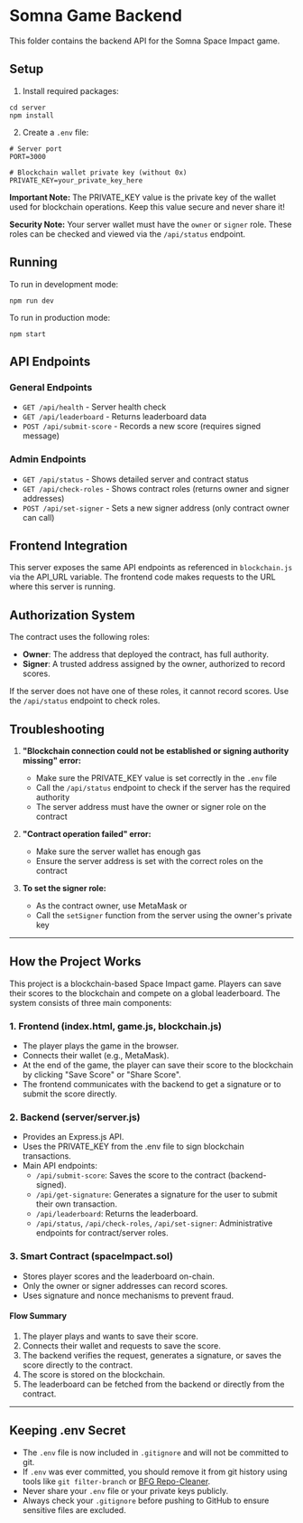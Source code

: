 # Somna Game Backend

This folder contains the backend API for the Somna Space Impact game.

## Setup

1. Install required packages:
```
cd server
npm install
```

2. Create a `.env` file:
```
# Server port
PORT=3000

# Blockchain wallet private key (without 0x)
PRIVATE_KEY=your_private_key_here
```

**Important Note:** The PRIVATE_KEY value is the private key of the wallet used for blockchain operations. Keep this value secure and never share it!

**Security Note:** Your server wallet must have the `owner` or `signer` role. These roles can be checked and viewed via the `/api/status` endpoint.

## Running

To run in development mode:
```
npm run dev
```

To run in production mode:
```
npm start
```

## API Endpoints

### General Endpoints
- `GET /api/health` - Server health check
- `GET /api/leaderboard` - Returns leaderboard data
- `POST /api/submit-score` - Records a new score (requires signed message)

### Admin Endpoints
- `GET /api/status` - Shows detailed server and contract status
- `GET /api/check-roles` - Shows contract roles (returns owner and signer addresses)
- `POST /api/set-signer` - Sets a new signer address (only contract owner can call)

## Frontend Integration

This server exposes the same API endpoints as referenced in `blockchain.js` via the API_URL variable. The frontend code makes requests to the URL where this server is running.

## Authorization System

The contract uses the following roles:
- **Owner**: The address that deployed the contract, has full authority.
- **Signer**: A trusted address assigned by the owner, authorized to record scores.

If the server does not have one of these roles, it cannot record scores. Use the `/api/status` endpoint to check roles.

## Troubleshooting

1. **"Blockchain connection could not be established or signing authority missing" error:**
   - Make sure the PRIVATE_KEY value is set correctly in the `.env` file
   - Call the `/api/status` endpoint to check if the server has the required authority
   - The server address must have the owner or signer role on the contract

2. **"Contract operation failed" error:**
   - Make sure the server wallet has enough gas
   - Ensure the server address is set with the correct roles on the contract

3. **To set the signer role:**
   - As the contract owner, use MetaMask or
   - Call the `setSigner` function from the server using the owner's private key 

---

## How the Project Works

This project is a blockchain-based Space Impact game. Players can save their scores to the blockchain and compete on a global leaderboard. The system consists of three main components:

### 1. Frontend (index.html, game.js, blockchain.js)
- The player plays the game in the browser.
- Connects their wallet (e.g., MetaMask).
- At the end of the game, the player can save their score to the blockchain by clicking "Save Score" or "Share Score".
- The frontend communicates with the backend to get a signature or to submit the score directly.

### 2. Backend (server/server.js)
- Provides an Express.js API.
- Uses the PRIVATE_KEY from the .env file to sign blockchain transactions.
- Main API endpoints:
  - `/api/submit-score`: Saves the score to the contract (backend-signed).
  - `/api/get-signature`: Generates a signature for the user to submit their own transaction.
  - `/api/leaderboard`: Returns the leaderboard.
  - `/api/status`, `/api/check-roles`, `/api/set-signer`: Administrative endpoints for contract/server roles.

### 3. Smart Contract (spaceImpact.sol)
- Stores player scores and the leaderboard on-chain.
- Only the owner or signer addresses can record scores.
- Uses signature and nonce mechanisms to prevent fraud.

#### Flow Summary
1. The player plays and wants to save their score.
2. Connects their wallet and requests to save the score.
3. The backend verifies the request, generates a signature, or saves the score directly to the contract.
4. The score is stored on the blockchain.
5. The leaderboard can be fetched from the backend or directly from the contract.

---

## Keeping .env Secret

- The `.env` file is now included in `.gitignore` and will not be committed to git.
- If `.env` was ever committed, you should remove it from git history using tools like `git filter-branch` or [BFG Repo-Cleaner](https://rtyley.github.io/bfg-repo-cleaner/).
- Never share your `.env` file or your private keys publicly.
- Always check your `.gitignore` before pushing to GitHub to ensure sensitive files are excluded. 